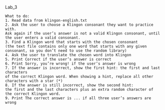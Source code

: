 Lab_3

    What to do:
    1. Read data from klingon-english.txt
    2. Ask the user to choose a Klingon consonant they want to practice with. 
    Ask again if the user’s answer is not a valid Klingon consonant, until the user enters a valid consonant.
    3. Find a Klingon word that starts with the chosen consonant 
    (the text file contains only one word that starts with any given consonant, so you don’t need to use the random library)
    4. Ask the user to translate the chosen word into Klingon
    5. Print Correct if the user’s answer is correct
    6. Print Sorry, you’re wrong! if the user’s answer is wrong
    7. If the answer is incorrect, show the first hint: the first and last characters 
    of the correct Klingon word. When showing a hint, replace all other characters with a star (*)
    8. If the answer is still incorrect, show the second hint: 
    the first and the last characters plus an extra random character of the correct Klingon word.
    9. Print The correct answer is ... if all three user’s answers are wrong
